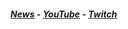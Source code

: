 ##### [News](https://fasthunter.github.io/news/) - [YouTube](https://www.youtube.com/c/FastHunter41) - [Twitch](https://www.twitch.tv/fasthunter_)
